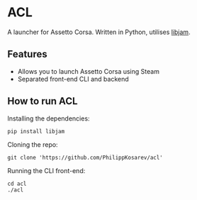 # ACL
A launcher for Assetto Corsa. Written in Python, utilises [libjam](https://github.com/PhilippKosarev/libjam).

## Features
- Allows you to launch Assetto Corsa using Steam
- Separated front-end CLI and backend

## How to run ACL
Installing the dependencies:
```
pip install libjam
```

Cloning the repo:
```
git clone 'https://github.com/PhilippKosarev/acl'
```

Running the CLI front-end:
```
cd acl
./acl
```
